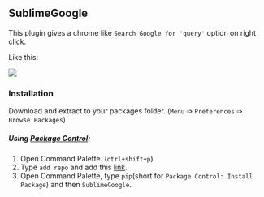 ## SublimeGoogle
This plugin gives a chrome like `Search Google for 'query'` option on right click.

Like this:

![](http://i.imgur.com/7JMfKqI.png)

### Installation
Download and extract to your packages folder. (`Menu` &#10153; `Preferences` &#10153; `Browse Packages`)

##### Using [Package Control](https://packagecontrol.io/installation):
  1. Open Command Palette. (`ctrl+shift+p`)
  2. Type `add repo` and add this [link](https://github.com/krikx/SublimeGoogle/).
  3. Open Command Palette, type `pip`(short for `Package Control: Install Package`) and then `SublimeGoogle`.
